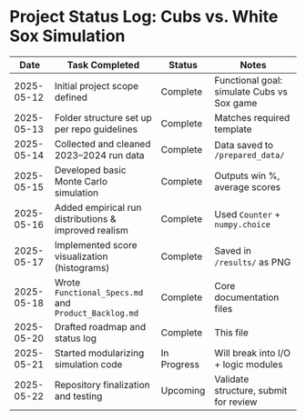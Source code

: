 # Project Status Log: Cubs vs. White Sox Simulation

| Date       | Task Completed                                           | Status      | Notes                                      |
|------------|----------------------------------------------------------|-------------|--------------------------------------------|
| 2025-05-12 | Initial project scope defined                            | Complete | Functional goal: simulate Cubs vs Sox game |
| 2025-05-13 | Folder structure set up per repo guidelines              | Complete | Matches required template                  |
| 2025-05-14 | Collected and cleaned 2023–2024 run data                 | Complete | Data saved to `/prepared_data/`            |
| 2025-05-15 | Developed basic Monte Carlo simulation                   | Complete | Outputs win %, average scores              |
| 2025-05-16 | Added empirical run distributions & improved realism     | Complete | Used `Counter` + `numpy.choice`            |
| 2025-05-17 | Implemented score visualization (histograms)             | Complete | Saved in `/results/` as PNG                |
| 2025-05-18 | Wrote `Functional_Specs.md` and `Product_Backlog.md`     | Complete | Core documentation files                   |
| 2025-05-20 | Drafted roadmap and status log                           | Complete | This file                                  |
| 2025-05-21 | Started modularizing simulation code                     | In Progress | Will break into I/O + logic modules        |
| 2025-05-22 | Repository finalization and testing                      | Upcoming | Validate structure, submit for review      |

